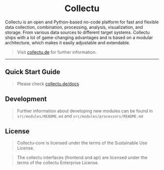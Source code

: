 <h1 style="text-align: center;">
  Collectu
</h1>

Collectu is an open and Python-based no-code platform for fast and flexible data collection, combination, processing, 
analysis, visualization, and storage. From various data sources to different target systems. 
Collectu ships with a lot of game-changing advantages and is based on a modular architecture, 
which makes it easily adjustable and extendable.

> Visit [collectu.de](https://collectu.de) for further information.

--------

## Quick Start Guide

> Please check [collectu.de/docs](https://collectu.de/docs)

## Development

> Further information about developing new modules can be found in `src/modules/README.md` and 
> `src/modules/processors/README.md`

## License

> Collectu-core is licensed under the terms of the Sustainable Use License.

> The collectu interfaces (frontend and api) are licensed under the terms of the collectu Enterprise License.
